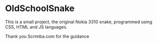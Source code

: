 # OldSchoolSnake

This is a small project, the original Nokia 3310 snake, programmed using CSS, HTML and JS languages. 


Thank you Scrimba.com for the guidance
